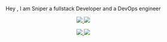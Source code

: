 <p align="center">Hey , I am Sniper a fullstack Developer and a DevOps engineer <p/>
<p align="center">
  <a href="https://skillicons.dev">
    <img src="https://skillicons.dev/icons?i=js,html,css,java,spring,jquery, " />
    <img src="https://skillicons.dev/icons?i=kubernetes,linux,git,mysql,ts,cpp," />
    
  </a>
</p>

<p align="center">
  <a href="https://skillicons.dev">
<img src="https://skillicons.dev/icons?i=aws,github,gitlab,idea,docker," />  
<img src="https://skillicons.dev/icons?i=vscode,jenkins,maven,angular," />
    
  </a>
</p>

